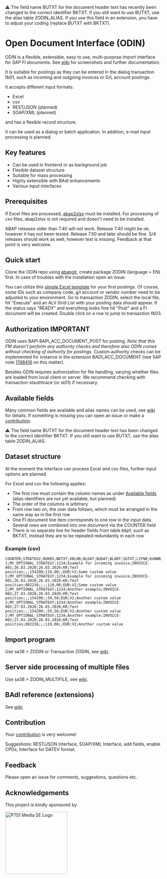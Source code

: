 :warning: The field name BUTXT for the document header text has recently been changed to the correct identifier BKTXT. If you still want to use BUTXT, use the alias table ZODIN_ALIAS. If you use this field in an extension, you have to adjust your coding (replace BUTXT with BKTXT).

# Open Document Interface (ODIN)

ODIN is a flexible, extensible, easy to use, multi-purpose import interface for *SAP FI documents*. See [wiki](https://github.com/71tech/ODIN/wiki) for screenshots and further documentation.

It is suitable for postings as they can be entered in the dialog transaction fb01, such as incoming and outgoing invoices or G/L account postings.

It accepts different input formats:

- Excel
- csv
- REST/JSON (planned)
- SOAP/XML (planned)

and has a flexible record structure.

It can be used as a dialog or batch application. In addition, e-mail input processing is planned.

## Key features

- Can be used in frontend or as background job
- Flexible dataset structure
- Suitable for mass processing
- Highly extensible with BAdI enhancements
- Various input interfaces

## Prerequisites

If Excel files are processed, [abap2xlsx](https://github.com/sapmentors/abap2xlsx) must be installed. For processing of csv files, abap2xlsx is not required and doesn't need to be installed.

ABAP releases older than 7.40 will not work. Release 7.40 might be ok; however it has not been tested. Release 7.50 and later should be fine. S/4 releases should work as well, however test is missing. Feedback at that point is very welcome.

## Quick start
Clone the ODIN repo using [abapgit](https://github.com/abapGit/abapGit), create package ZODIN (language = EN) first. In case of troubles with the installation open an issue.

You can utilize this [simple Excel template](https://github.com/71tech/ODIN/blob/main/examples/ODIN_simple.xlsx) for your first postings. Of course, some IDs such as company code, g/l account or vendor number need to be adjusted to your environment. Go to transaction ZODIN, select the local file, hit "Execute" and an ALV Grid List with your posting data should appear. If the status says  "READY" and everything looks fine hit "Post" and a FI document will be created. Double click on a row to jump to transaction fb03.

## Authorization IMPORTANT
ODIN uses BAPI BAPI_ACC_DOCUMENT_POST for posting. *Note that this FM doesn't perform any authority checks and therefore also ODIN comes without checking of authority for postings*. Custom authority checks can be implemented for instance in the extension BADI_ACC_DOCUMENT (see SAP note [1748416](https://launchpad.support.sap.com/#/notes/1748416) on this matter).

Besides ODIN requires authorization for file handling, varying whether files are loaded from local client or server. We recommend checking with transaction stauthtrace (or st01) if necessary.

## Available fields
Many common fields are available and alias names can be used, see [wiki](https://github.com/71tech/ODIN/wiki/Available-fields) for details. If something is missing you can open an issue or make a [contribution](#contribution).

:warning: The field name BUTXT for the document header text has been changed to the correct identifier BKTXT. If you still want to use BUTXT, use the alias table ZODIN_ALIAS.

## Dataset structure

At the moment the interface can process Excel and csv files, further input options are planned.

For Excel and csv the following applies:

- The first row must contain the column names as under [Available fields](#available-fields) (alias identifiers are not yet available, but planned)
- The order of the columns is arbitrary
- From row two on, the user data follows, which must be arranged in the same way as in the first row
- One FI document line item corresponds to one row in the input data. Several rows are combined into one document via the COUNTER field
- There is no separate line for header fields from table bkpf, such as BKTXT, instead they are to be repeated redundantly in each row

### Example (csv)
```
COUNTER;STRATEGY;BUKRS;BKTXT;XBLNR;BLDAT;BUDAT;BLART;SGTXT;LIFNR;KUNNR;HKONT;WRBTR_S;WRBTR_H;WAERS;MWSKZ;CUSTOM1
1;MY_OPTIONAL_STRATEGY;1234;Example for incoming invoice;INVOICE-001;26.03.2020;26.03.2020;KR;Text position;;;154200;119,00;;EUR;V2;Some custom value
1;MY_OPTIONAL_STRATEGY;1234;Example for incoming invoice;INVOICE-001;26.03.2020;26.03.2020;KR;Text position;802236;;;;119,00;EUR;V2;Some custom value
2;MY_OPTIONAL_STRATEGY;1234;Another example;INVOICE-002;27.03.2020;26.03.2020;KR;Text position;;;154200;;59,50;EUR;V2;Another custom value
2;MY_OPTIONAL_STRATEGY;1234;Another example;INVOICE-002;27.03.2020;26.03.2020;KR;Text position;;;154200;;59,50;EUR;V2;Another custom value
2;MY_OPTIONAL_STRATEGY;1234;Another example;INVOICE-002;27.03.2020;26.03.2020;KR;Text position;802236;;;119,00;;EUR;V2;Another custom value
```
## Import program

Use sa38 > ZODIN or Transaction ZODIN, see [wiki](https://github.com/71tech/ODIN/wiki/ZODIN).

## Server side processing of multiple files

Use sa38 > ZODIN\_MULTIFILE, see [wiki](https://github.com/71tech/ODIN/wiki/ZODIN_MULTIFILE).

## BAdI reference (extensions)

See [wiki](https://github.com/71tech/ODIN/wiki/BAdI-Reference-(Extensions)).

## Contribution

Your [contribution](https://docs.abapgit.org/guide-contributing.html) is very welcome!

Suggestions: REST/JSON Interface, SOAP/XML Interface, add fields, enable CPDs, Interface for DATEV format.

## Feedback

Please open an issue for comments, suggestions, questions etc.

## Acknowledgements

This project is kindly sponsored by

<img src="https://www.prosiebensat1.com/public/build/patternlib/front/images/logo.svg" alt="P7S1 Media SE Logo" width="200"/>

